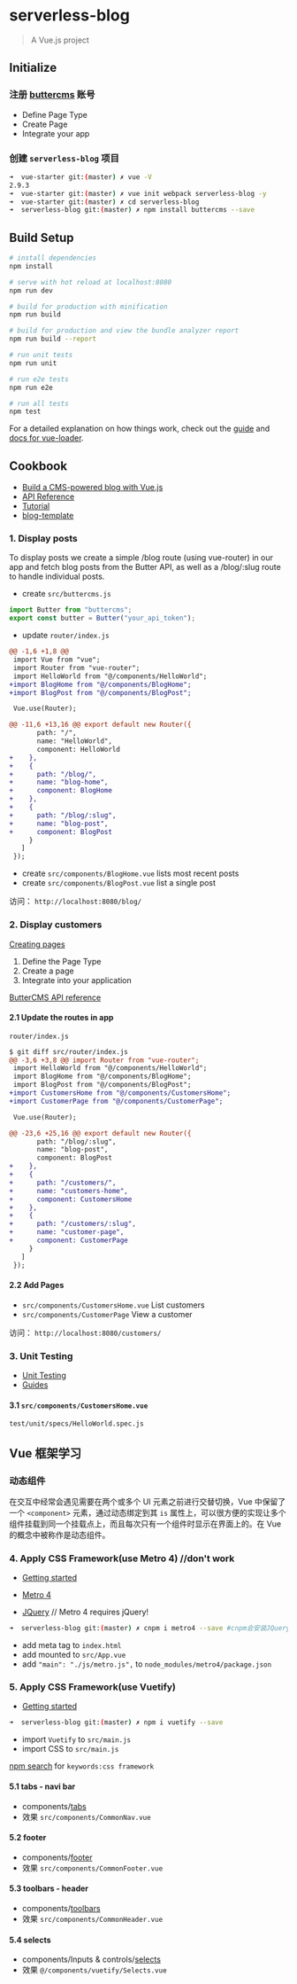 # serverless-blog

> A Vue.js project

## Initialize

### 注册 [buttercms](https://buttercms.com/home/) 账号

* Define Page Type
* Create Page
* Integrate your app

### 创建 `serverless-blog` 项目

```bash
➜  vue-starter git:(master) ✗ vue -V
2.9.3
➜  vue-starter git:(master) ✗ vue init webpack serverless-blog -y
➜  vue-starter git:(master) ✗ cd serverless-blog
➜  serverless-blog git:(master) ✗ npm install buttercms --save
```

## Build Setup

```bash
# install dependencies
npm install

# serve with hot reload at localhost:8080
npm run dev

# build for production with minification
npm run build

# build for production and view the bundle analyzer report
npm run build --report

# run unit tests
npm run unit

# run e2e tests
npm run e2e

# run all tests
npm test
```

For a detailed explanation on how things work, check out the [guide](http://vuejs-templates.github.io/webpack/) and [docs for vue-loader](http://vuejs.github.io/vue-loader).

## Cookbook

* [Build a CMS-powered blog with Vue.js](https://buttercms.com/docs/api-client/vuejs#Blogging)
* [API Reference](https://buttercms.com/docs/api/)
* [Tutorial](https://github.com/ButterCMS/buttercms-vue-tutorial)
* [blog-template](https://github.com/ButterCMS/blog-template)

### 1. Display posts

To display posts we create a simple /blog route (using vue-router) in our app and fetch blog posts from the Butter API, as well as a /blog/:slug route to handle individual posts.

* create `src/buttercms.js`

```js
import Butter from "buttercms";
export const butter = Butter("your_api_token");
```

* update `router/index.js`

```diff
@@ -1,6 +1,8 @@
 import Vue from "vue";
 import Router from "vue-router";
 import HelloWorld from "@/components/HelloWorld";
+import BlogHome from "@/components/BlogHome";
+import BlogPost from "@/components/BlogPost";

 Vue.use(Router);

@@ -11,6 +13,16 @@ export default new Router({
       path: "/",
       name: "HelloWorld",
       component: HelloWorld
+    },
+    {
+      path: "/blog/",
+      name: "blog-home",
+      component: BlogHome
+    },
+    {
+      path: "/blog/:slug",
+      name: "blog-post",
+      component: BlogPost
     }
   ]
 });
```

* create `src/components/BlogHome.vue` lists most recent posts
* create `src/components/BlogPost.vue` list a single post

访问： `http://localhost:8080/blog/`

### 2. Display customers

[Creating pages](https://buttercms.com/docs/api-client/vuejs#CreatingPages)

1.  Define the Page Type
2.  Create a page
3.  Integrate into your application

[ButterCMS API reference](https://buttercms.com/docs/api/?shell#pages)

#### 2.1 Update the routes in app

`router/index.js`

```diff
$ git diff src/router/index.js
@@ -3,6 +3,8 @@ import Router from "vue-router";
 import HelloWorld from "@/components/HelloWorld";
 import BlogHome from "@/components/BlogHome";
 import BlogPost from "@/components/BlogPost";
+import CustomersHome from "@/components/CustomersHome";
+import CustomerPage from "@/components/CustomerPage";

 Vue.use(Router);

@@ -23,6 +25,16 @@ export default new Router({
       path: "/blog/:slug",
       name: "blog-post",
       component: BlogPost
+    },
+    {
+      path: "/customers/",
+      name: "customers-home",
+      component: CustomersHome
+    },
+    {
+      path: "/customers/:slug",
+      name: "customer-page",
+      component: CustomerPage
     }
   ]
 });
```

#### 2.2 Add Pages

* `src/components/CustomersHome.vue` List customers
* `src/components/CustomerPage` View a customer

访问： `http://localhost:8080/customers/`

### 3. Unit Testing

* [Unit Testing](https://vuejs.org/v2/cookbook/unit-testing-vue-components.html)
* [Guides](https://vue-test-utils.vuejs.org/en/guides/)

#### 3.1 `src/components/CustomersHome.vue`

`test/unit/specs/HelloWorld.spec.js`

## Vue 框架学习

### 动态组件

在交互中经常会遇见需要在两个或多个 UI 元素之前进行交替切换，Vue 中保留了一个 `<component>` 元素，通过动态绑定到其 `is` 属性上，可以很方便的实现让多个组件挂载到同一个挂载点上，而且每次只有一个组件时显示在界面上的。在 Vue 的概念中被称作是动态组件。

### 4. Apply CSS Framework(use Metro 4) //don't work

* [Getting started](https://metroui.org.ua/vuejs.html)

* [Metro 4](https://www.npmjs.com/package/metro4)
* [JQuery](https://www.npmjs.com/package/jquery) // Metro 4 requires jQuery!

```bash
➜  serverless-blog git:(master) ✗ cnpm i metro4 --save #cnpm会安装JQuery
```

* add meta tag to `index.html`
* add mounted to `src/App.vue`
* add `"main": "./js/metro.js",` to `node_modules/metro4/package.json`

### 5. Apply CSS Framework(use Vuetify)

* [Getting started](https://vuetifyjs.com/zh-Hans/getting-started/quick-start)

```bash
➜  serverless-blog git:(master) ✗ npm i vuetify --save
```

* import `Vuetify` to `src/main.js`
* import CSS to `src/main.js`

[npm search](https://www.npmjs.com/search) for `keywords:css framework`

#### 5.1 tabs - navi bar

* components/[tabs](https://vuetifyjs.com/zh-Hans/components/tabs)
* 效果 `src/components/CommonNav.vue`

#### 5.2 footer

* components/[footer](https://vuetifyjs.com/zh-Hans/components/footer)
* 效果 `src/components/CommonFooter.vue`

#### 5.3 toolbars - header

* components/[toolbars](https://vuetifyjs.com/en/components/toolbars)
* 效果 `src/components/CommonHeader.vue`

#### 5.4 selects

* components/Inputs & controls/[selects](https://vuetifyjs.com/en/components/selects)
* 效果 `@/components/vuetify/Selects.vue`